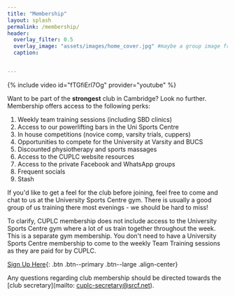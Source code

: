 ```yaml
---
title: "Membership"
layout: splash
permalink: /membership/
header:
  overlay_filter: 0.5
  overlay_image: "assets/images/home_cover.jpg" #maybe a group image from novice comp?
  caption:


---
```

{% include video id="fTGfiErl7Og" provider="youtube" %}

Want to be part of the **strongest** club in Cambridge?  Look no further. Membership offers access to the following perks:

1. Weekly team training sessions (including SBD clinics)
2. Access to our powerlifting bars in the Uni Sports Centre
3. In house competitions (novice comp, varsity trials, cuppers)
4. Opportunities to compete for the University at Varsity and BUCS
5. Discounted physiotherapy and sports massages
6. Access to the CUPLC website resources
7. Access to the private Facebook and WhatsApp groups
8. Frequent socials
9. Stash

If you'd like to get a feel for the club before joining, feel free to come and chat to us at the University Sports Centre gym. There is usually a good group of us training there most evenings - we should be hard to miss!

To clarify, CUPLC membership does not include access to the University Sports Centre gym where a lot of us train together throughout the week. This is a separate gym membership. You don't need to have a University Sports Centre membership to come to the weekly Team Training sessions as they are paid for by CUPLC. 

[Sign Up Here](https://forms.gle/4vjmT3swVDQbvQyV8  ){: .btn .btn--primary .btn--large .align-center}


Any questions regarding club membership should be directed towards the [club secretary](mailto: cuplc-secretary@srcf.net).
